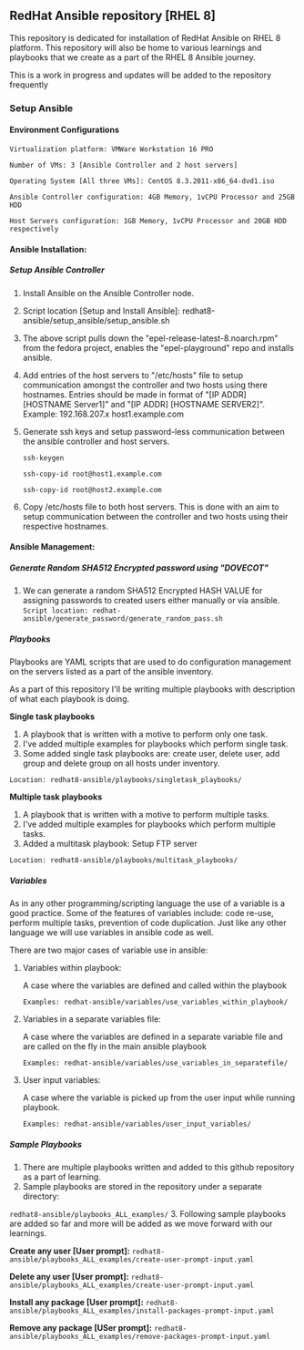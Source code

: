 ## RedHat Ansible repository [RHEL 8]

This repository is dedicated for installation of RedHat Ansible on RHEL 8 platform. This repository will also be home to various learnings and playbooks that we create as a part of the RHEL 8 Ansible journey.

This is a work in progress and updates will be added to the repository frequently
### Setup Ansible

#### Environment Configurations

`Virtualization platform: VMWare Workstation 16 PRO`

`Number of VMs: 3 [Ansible Controller and 2 host servers]`

`Operating System [All three VMs]: CentOS 8.3.2011-x86_64-dvd1.iso`

`Ansible Controller configuration: 4GB Memory, 1vCPU Processor and 25GB HDD`

`Host Servers configuration: 1GB Memory, 1vCPU Processor and 20GB HDD respectively`

#### **Ansible Installation:**
##### Setup Ansible Controller
1. Install Ansible on the Ansible Controller node.
2. Script location [Setup and Install Ansible]: redhat8-ansible/setup_ansible/setup_ansible.sh
3. The above script pulls down the "epel-release-latest-8.noarch.rpm" from the fedora project, enables the "epel-playground" repo and installs ansible. 
4. Add entries of the host servers to "/etc/hosts" file to setup communication amongst the controller and two hosts using there hostnames. Entries should be made in format of "[IP ADDR] [HOSTNAME Server1]" and "[IP ADDR] [HOSTNAME SERVER2]". Example: 192.168.207.x host1.example.com
5. Generate ssh keys and setup password-less communication between the ansible controller and host servers.

    `ssh-keygen`
    
    `ssh-copy-id root@host1.example.com`
    
    `ssh-copy-id root@host2.example.com`
6. Copy /etc/hosts file to both host servers. This is done with an aim to setup communication between the controller and two hosts using their respective hostnames.

#### **Ansible Management:**
##### Generate Random SHA512 Encrypted password using "DOVECOT"
1. We can generate a random SHA512 Encrypted HASH VALUE for assigning passwords to created users either manually or via ansible.
`Script location: redhat-ansible/generate_password/generate_random_pass.sh`
  
##### Playbooks
Playbooks are YAML scripts that are used to do configuration management on the servers listed as a part of the ansible inventory.

As a part of this repository I'll be writing multiple playbooks with description of what each playbook is doing.
 
**Single task playbooks** 

1. A playbook that is written with a motive to perform only one task.    
2. I've added multiple examples for playbooks which perform single task.
3. Some added single task playbooks are: create user, delete user, add group and delete group on all hosts under inventory.

`Location: redhat8-ansible/playbooks/singletask_playbooks/`

**Multiple task playbooks**
1. A playbook that is written with a motive to perform multiple tasks.    
2. I've added multiple examples for playbooks which perform multiple tasks.
3. Added a multitask playbook: Setup FTP server

`Location: redhat8-ansible/playbooks/multitask_playbooks/`

##### Variables
As in any other programming/scripting language the use of a variable is a good practice. Some of the features of variables include: code re-use, perform multiple tasks, prevention of code duplication.
Just like any other language we will use variables in ansible code as well.

There are two major cases of variable use in ansible:

1. Variables within playbook:

   A case where the variables are defined and called within the playbook
   
   `Examples: redhat-ansible/variables/use_variables_within_playbook/`
   
2. Variables in a separate variables file:

    A case where the variables are defined in a separate variable file and are called on the fly in the main ansible playbook
    
    `Examples: redhat-ansible/variables/use_variables_in_separatefile/`
    
3. User input variables:

   A case where the variable is picked up from the user input while running playbook.
   
   `Examples: redhat-ansible/variables/user_input_variables/`

##### Sample Playbooks

1. There are multiple playbooks written and added to this github repository as a part of learning.
2. Sample playbooks are stored in the repository under a separate directory:

`redhat8-ansible/playbooks_ALL_examples/`
3. Following sample playbooks are added so far and more will be added as we move forward with our learnings.

**Create any user [User prompt]:** `redhat8-ansible/playbooks_ALL_examples/create-user-prompt-input.yaml`
 
**Delete any user [User prompt]:** `redhat8-ansible/playbooks_ALL_examples/create-user-prompt-input.yaml`

**Install any package [User prompt]:** `redhat8-ansible/playbooks_ALL_examples/install-packages-prompt-input.yaml`

**Remove any package [USer prompt]:** `redhat8-ansible/playbooks_ALL_examples/remove-packages-prompt-input.yaml`
 